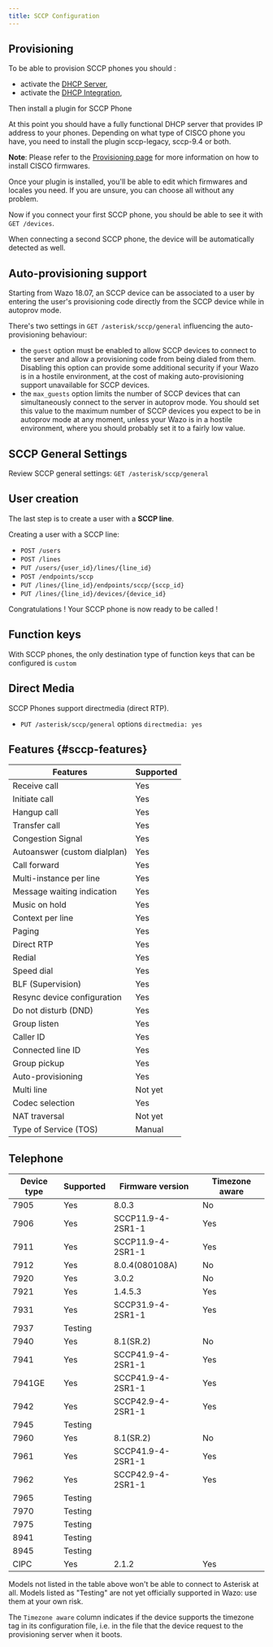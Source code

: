 ```yaml
---
title: SCCP Configuration
---
```


## Provisioning

To be able to provision SCCP phones you should :

- activate the [DHCP Server](/uc-doc/system/dhcp),
- activate the
  [DHCP Integration](/uc-doc/administration/provisioning/adv_configuration#dhcp-integration),

Then install a plugin for SCCP Phone

At this point you should have a fully functional DHCP server that provides IP address to your
phones. Depending on what type of CISCO phone you have, you need to install the plugin sccp-legacy,
sccp-9.4 or both.

**Note**: Please refer to the
[Provisioning page](/uc-doc/ecosystem/supported_devices#cisco-provisioning) for more information on
how to install CISCO firmwares.

Once your plugin is installed, you'll be able to edit which firmwares and locales you need. If you
are unsure, you can choose all without any problem.

Now if you connect your first SCCP phone, you should be able to see it with `GET /devices`.

When connecting a second SCCP phone, the device will be automatically detected as well.

## Auto-provisioning support

Starting from Wazo 18.07, an SCCP device can be associated to a user by entering the user's
provisioning code directly from the SCCP device while in autoprov mode.

There's two settings in `GET /asterisk/sccp/general` influencing the auto-provisioning behaviour:

- the `guest` option must be enabled to allow SCCP devices to connect to the server and allow a
  provisioning code from being dialed from them. Disabling this option can provide some additional
  security if your Wazo is in a hostile environment, at the cost of making auto-provisioning support
  unavailable for SCCP devices.
- the `max_guests` option limits the number of SCCP devices that can simultaneously connect to the
  server in autoprov mode. You should set this value to the maximum number of SCCP devices you
  expect to be in autoprov mode at any moment, unless your Wazo is in a hostile environment, where
  you should probably set it to a fairly low value.

## SCCP General Settings

Review SCCP general settings: `GET /asterisk/sccp/general`

## User creation

The last step is to create a user with a **SCCP line**.

Creating a user with a SCCP line:

- `POST /users`
- `POST /lines`
- `PUT /users/{user_id}/lines/{line_id}`
- `POST /endpoints/sccp`
- `PUT /lines/{line_id}/endpoints/sccp/{sccp_id}`
- `PUT /lines/{line_id}/devices/{device_id}`

Congratulations ! Your SCCP phone is now ready to be called !

## Function keys

With SCCP phones, the only destination type of function keys that can be configured is `custom`

## Direct Media

SCCP Phones support directmedia (direct RTP).

- `PUT /asterisk/sccp/general` options `directmedia: yes`

## Features {#sccp-features}

| Features                     | Supported |
| ---------------------------- | --------- |
| Receive call                 | Yes       |
| Initiate call                | Yes       |
| Hangup call                  | Yes       |
| Transfer call                | Yes       |
| Congestion Signal            | Yes       |
| Autoanswer (custom dialplan) | Yes       |
| Call forward                 | Yes       |
| Multi-instance per line      | Yes       |
| Message waiting indication   | Yes       |
| Music on hold                | Yes       |
| Context per line             | Yes       |
| Paging                       | Yes       |
| Direct RTP                   | Yes       |
| Redial                       | Yes       |
| Speed dial                   | Yes       |
| BLF (Supervision)            | Yes       |
| Resync device configuration  | Yes       |
| Do not disturb (DND)         | Yes       |
| Group listen                 | Yes       |
| Caller ID                    | Yes       |
| Connected line ID            | Yes       |
| Group pickup                 | Yes       |
| Auto-provisioning            | Yes       |
| Multi line                   | Not yet   |
| Codec selection              | Yes       |
| NAT traversal                | Not yet   |
| Type of Service (TOS)        | Manual    |

## Telephone

| Device type | Supported | Firmware version  | Timezone aware |
| ----------- | --------- | ----------------- | -------------- |
| 7905        | Yes       | 8.0.3             | No             |
| 7906        | Yes       | SCCP11.9-4-2SR1-1 | Yes            |
| 7911        | Yes       | SCCP11.9-4-2SR1-1 | Yes            |
| 7912        | Yes       | 8.0.4(080108A)    | No             |
| 7920        | Yes       | 3.0.2             | No             |
| 7921        | Yes       | 1.4.5.3           | Yes            |
| 7931        | Yes       | SCCP31.9-4-2SR1-1 | Yes            |
| 7937        | Testing   |                   |                |
| 7940        | Yes       | 8.1(SR.2)         | No             |
| 7941        | Yes       | SCCP41.9-4-2SR1-1 | Yes            |
| 7941GE      | Yes       | SCCP41.9-4-2SR1-1 | Yes            |
| 7942        | Yes       | SCCP42.9-4-2SR1-1 | Yes            |
| 7945        | Testing   |                   |                |
| 7960        | Yes       | 8.1(SR.2)         | No             |
| 7961        | Yes       | SCCP41.9-4-2SR1-1 | Yes            |
| 7962        | Yes       | SCCP42.9-4-2SR1-1 | Yes            |
| 7965        | Testing   |                   |                |
| 7970        | Testing   |                   |                |
| 7975        | Testing   |                   |                |
| 8941        | Testing   |                   |                |
| 8945        | Testing   |                   |                |
| CIPC        | Yes       | 2.1.2             | Yes            |

Models not listed in the table above won't be able to connect to Asterisk at all. Models listed as
"Testing" are not yet officially supported in Wazo: use them at your own risk.

The `Timezone aware` column indicates if the device supports the timezone tag in its configuration
file, i.e. in the file that the device request to the provisioning server when it boots.
